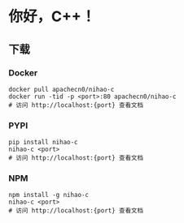 # 你好，C++！

## 下载

### Docker

```
docker pull apachecn0/nihao-c
docker run -tid -p <port>:80 apachecn0/nihao-c
# 访问 http://localhost:{port} 查看文档
```

### PYPI

```
pip install nihao-c
nihao-c <port>
# 访问 http://localhost:{port} 查看文档
```

### NPM

```
npm install -g nihao-c
nihao-c <port>
# 访问 http://localhost:{port} 查看文档
```